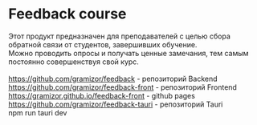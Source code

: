 # Feedback course

Этот продукт предназначен для преподавателей с целью сбора обратной связи от студентов, завершивших обучение.</br>
Можно проводить опросы и получать ценные замечания, тем самым постоянно совершенствуя свой курс.</br>
</br>
https://github.com/gramizor/feedback - репозиторий Backend</br>
https://github.com/gramizor/feedback-front - репозиторий Frontend</br>
https://gramizor.github.io/feedback-front - github pages</br>
https://github.com/gramizor/feedback-tauri - репозиторий Tauri</br>
npm run tauri dev
